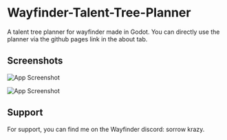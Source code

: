 # Wayfinder-Talent-Tree-Planner

A talent tree planner for wayfinder made in Godot. You can directly use the planner via the github pages link in the about tab.

## Screenshots

![App Screenshot](https://i.imgur.com/eRNhYFr.png)

![App Screenshot](https://i.imgur.com/PGqYRwQ.png)


## Support

For support, you can find me on the Wayfinder discord: sorrow krazy.

